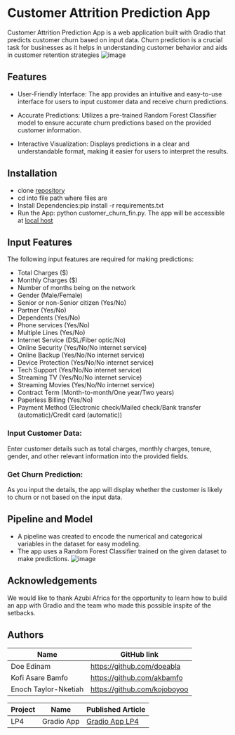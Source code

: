 # Customer Attrition Prediction App
Customer Attrition Prediction App is a web application built with Gradio that predicts customer churn based on input data. Churn prediction is a crucial task for businesses as it helps in understanding customer behavior and aids in customer retention strategies
![image](https://github.com/doeabla/Customer_churn_app/assets/137217264/36507283-d596-401a-8b25-eb1ae79e9057)

## Features
* User-Friendly Interface: The app provides an intuitive and easy-to-use interface for users to input customer data and receive churn predictions.

* Accurate Predictions: Utilizes a pre-trained Random Forest Classifier model to ensure accurate churn predictions based on the provided customer information.

* Interactive Visualization: Displays predictions in a clear and understandable format, making it easier for users to interpret the results.

## Installation
* clone [repository](https://github.com/doeabla/Customer_churn_app.git)
* cd into file path where files are
* Install Dependencies:pip install -r requirements.txt
* Run the App: python customer_churn_fin.py. The app will be accessible at [local host](http://127.0.0.1:7860)

## Input Features
The following input features are required for making predictions:
* Total Charges ($)
* Monthly Charges ($)
* Number of months being on the network
* Gender (Male/Female)
* Senior or non-Senior citizen (Yes/No)
* Partner (Yes/No)
* Dependents (Yes/No)
* Phone services (Yes/No)
* Multiple Lines (Yes/No)
* Internet Service (DSL/Fiber optic/No)
* Online Security (Yes/No/No internet service)
* Online Backup (Yes/No/No internet service)
* Device Protection (Yes/No/No internet service)
* Tech Support (Yes/No/No internet service)
* Streaming TV (Yes/No/No internet service)
* Streaming Movies (Yes/No/No internet service)
* Contract Term (Month-to-month/One year/Two years)
* Paperless Billing (Yes/No)
* Payment Method (Electronic check/Mailed check/Bank transfer (automatic)/Credit card (automatic))

### Input Customer Data:
Enter customer details such as total charges, monthly charges, tenure, gender, and other relevant information into the provided fields.

### Get Churn Prediction:
As you input the details, the app will display whether the customer is likely to churn or not based on the input data. 

## Pipeline and Model
* A pipeline was created to encode the numerical and categorical variables in the dataset for easy modeling.
* The app uses a Random Forest Classifier trained on the given dataset to make predictions.
![image](https://github.com/doeabla/Customer_churn_app/assets/137217264/bc87f1e6-e9b2-47cc-93c9-781e47abe87f)

## Acknowledgements
We would like to thank Azubi Africa for the opportunity to learn how to build an app with Gradio and the team who made this possible inspite of the setbacks. 

## Authors
| Name | GitHub link |
| ---- | ---- |
| Doe Edinam                   | https://github.com/doeabla         |
| Kofi Asare Bamfo             | https://github.com/akbamfo         |
| Enoch Taylor-Nketiah         | https://github.com/kojoboyoo       |


| Project |	Name |	Published Article |	
| ---- | -----| ----- | 
| LP4	| Gradio App |	[Gradio App LP4](https://medium.com/@eadoe97/predicting-customer-churn-a-journey-into-data-science-d9649bb79854) | 

